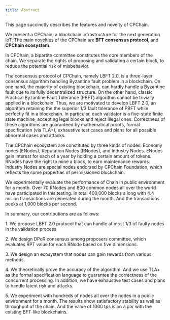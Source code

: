 ```yaml
---
title: Abstract
---
```


This page succinctly describes the features and novelty of CPChain.

We present a CPChain, a blockchain infrastructure for the next
generation IoT. The main novelties of the CPChain are **BFT consensus
protocol**, and **CPChain ecosystem**.

In CPChain, a bipartite committee constitutes the core members of the
chain. We separate the rights of proposing and validating a certain
block, to reduce the potential risk of misbehavior.

The consensus protocol of CPChain, namely LBFT 2.0, is a three-layer
consensus algorithm handling Byzantine fault problem in a blockchain. On
one hand, the majority of existing blockchain, can hardly handle a
Byzantine fault due to its fully decentralized structure. On the other
hand, classic Practical Byzantine Fault Tolerance (PBFT) algorithm
cannot be trivially applied in a blockchain. Thus, we are motivated to
develop LBFT 2.0, an algorithm retaining the the superior 1/3 fault
tolerance of PBFT while perfectly fit in a blockchain. In particular,
each validator is a five-state finite state machine, accepting legal
blocks and reject illegal ones. Correctness of these algorithms are
guaranteed by mathematical proofs, formal specification (via TLA+),
exhaustive test cases and plans for all possible abnormal cases and
attacks.

The CPChain ecosystem are constituted by three kinds of nodes: Economy
nodes (ENodes), Reputation Nodes (RNodes), and Industry Nodes. ENodes
gain interest for each of a year by holding a certain amount of tokens.
RNodes have the right to mine a block, to earn maintenance rewards.
Industry Nodes are special nodes endorsed by CPChain Foundation, which
reflects the some properties of permissioned blockchain.

We experimentally evaluate the performance of Chain in public
environment for a month. Over 70 RNodes and 800 common nodes all over
the world have participated in this testing. In total 400,000 blocks a
long with 4.4 million transactions are generated during the month. And
the transactions peeks at 1,000 blocks per second.

In summary, our contributions are as follows:

1\. We propose LBFT 2.0 protocol that can handle at most 1/3 of faulty
nodes in the validation process

2\. We design DPoR consensus among proposers committee, which evaluates
RPT value for each RNode based on five dimensions.

3\. We design an ecosystem that nodes can gain rewards from various
methods.

4\. We theoretically prove the accuracy of the algorithm. And we use
TLA+ as the formal specification language to guarantee the correctness
of the concurrent processing. In addition, we have exhaustive test cases
and plans to handle latent risk and attacks.

5\. We experiment with hundreds of nodes all over the nodes in a public
environment for a month. The results show satisfactory stability as well
as throughput of the chain. And the value of 1000 tps is on a par with
the existing BFT-like blockchains.
